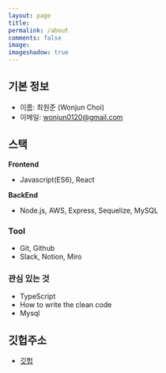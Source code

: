 ```yaml
---
layout: page
title:
permalink: /about
comments: false
image:
imageshadow: true
---
```


## 기본 정보

- 이름: 최원준 (Wonjun Choi)
- 이메일: wonjun0120@gmail.com

## 스택

**Frontend**

- Javascript(ES6), React

**BackEnd**

- Node.js, AWS, Express, Sequelize, MySQL

### Tool

- Git, Github
- Slack, Notion, Miro

### 관심 있는 것

- TypeScript
- How to write the clean code
- Mysql


## 깃헙주소

- [깃헙](https://github.com/wonjun0120)
